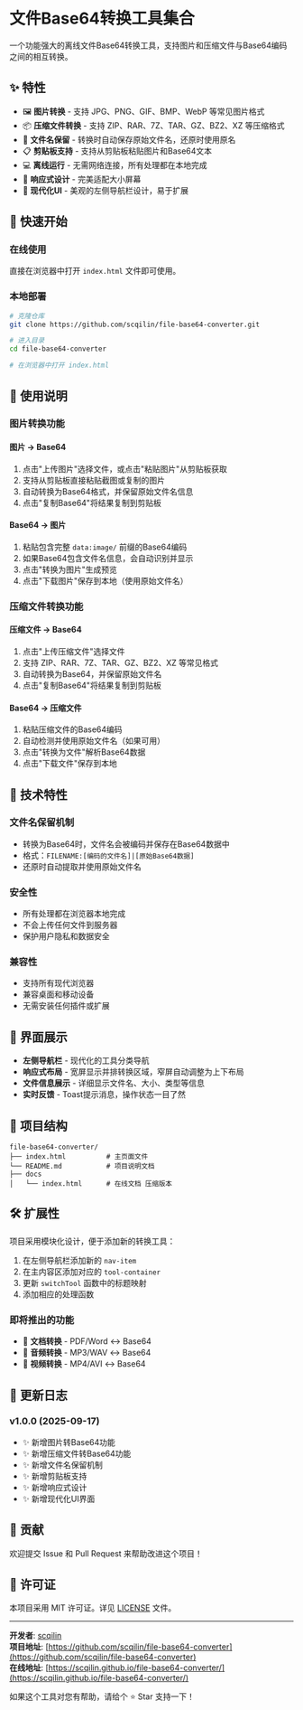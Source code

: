 # 文件Base64转换工具集合

一个功能强大的离线文件Base64转换工具，支持图片和压缩文件与Base64编码之间的相互转换。

## ✨ 特性

- 🖼️ **图片转换** - 支持 JPG、PNG、GIF、BMP、WebP 等常见图片格式
- 📦 **压缩文件转换** - 支持 ZIP、RAR、7Z、TAR、GZ、BZ2、XZ 等压缩格式
- 📄 **文件名保留** - 转换时自动保存原始文件名，还原时使用原名
- 📋 **剪贴板支持** - 支持从剪贴板粘贴图片和Base64文本
- 💻 **离线运行** - 无需网络连接，所有处理都在本地完成
- 📱 **响应式设计** - 完美适配大小屏幕
- 🎨 **现代化UI** - 美观的左侧导航栏设计，易于扩展

## 🚀 快速开始

### 在线使用
直接在浏览器中打开 `index.html` 文件即可使用。

### 本地部署
```bash
# 克隆仓库
git clone https://github.com/scqilin/file-base64-converter.git

# 进入目录
cd file-base64-converter

# 在浏览器中打开 index.html
```

## 📖 使用说明

### 图片转换功能

#### 图片 → Base64
1. 点击"上传图片"选择文件，或点击"粘贴图片"从剪贴板获取
2. 支持从剪贴板直接粘贴截图或复制的图片
3. 自动转换为Base64格式，并保留原始文件名信息
4. 点击"复制Base64"将结果复制到剪贴板

#### Base64 → 图片
1. 粘贴包含完整 `data:image/` 前缀的Base64编码
2. 如果Base64包含文件名信息，会自动识别并显示
3. 点击"转换为图片"生成预览
4. 点击"下载图片"保存到本地（使用原始文件名）

### 压缩文件转换功能

#### 压缩文件 → Base64
1. 点击"上传压缩文件"选择文件
2. 支持 ZIP、RAR、7Z、TAR、GZ、BZ2、XZ 等常见格式
3. 自动转换为Base64，并保留原始文件名
4. 点击"复制Base64"将结果复制到剪贴板

#### Base64 → 压缩文件
1. 粘贴压缩文件的Base64编码
2. 自动检测并使用原始文件名（如果可用）
3. 点击"转换为文件"解析Base64数据
4. 点击"下载文件"保存到本地

## 🔧 技术特性

### 文件名保留机制
- 转换为Base64时，文件名会被编码并保存在Base64数据中
- 格式：`FILENAME:[编码的文件名]|[原始Base64数据]`
- 还原时自动提取并使用原始文件名

### 安全性
- 所有处理都在浏览器本地完成
- 不会上传任何文件到服务器
- 保护用户隐私和数据安全

### 兼容性
- 支持所有现代浏览器
- 兼容桌面和移动设备
- 无需安装任何插件或扩展

## 🎨 界面展示

- **左侧导航栏** - 现代化的工具分类导航
- **响应式布局** - 宽屏显示并排转换区域，窄屏自动调整为上下布局
- **文件信息展示** - 详细显示文件名、大小、类型等信息
- **实时反馈** - Toast提示消息，操作状态一目了然

## 📁 项目结构

```
file-base64-converter/
├── index.html          # 主页面文件
└── README.md           # 项目说明文档
├── docs
│   └── index.html      # 在线文档 压缩版本
```

## 🛠️ 扩展性

项目采用模块化设计，便于添加新的转换工具：

1. 在左侧导航栏添加新的 `nav-item`
2. 在主内容区添加对应的 `tool-container`
3. 更新 `switchTool` 函数中的标题映射
4. 添加相应的处理函数

### 即将推出的功能
- 📄 **文档转换** - PDF/Word ↔ Base64
- 🎵 **音频转换** - MP3/WAV ↔ Base64
- 🎥 **视频转换** - MP4/AVI ↔ Base64

## 📝 更新日志

### v1.0.0 (2025-09-17)
- ✨ 新增图片转Base64功能
- ✨ 新增压缩文件转Base64功能
- ✨ 新增文件名保留机制
- ✨ 新增剪贴板支持
- ✨ 新增响应式设计
- ✨ 新增现代化UI界面

## 🤝 贡献

欢迎提交 Issue 和 Pull Request 来帮助改进这个项目！

## 📄 许可证

本项目采用 MIT 许可证。详见 [LICENSE](LICENSE) 文件。

---

**开发者**: [scqilin](https://github.com/scqilin)  
**项目地址**: [https://github.com/scqilin/file-base64-converter](https://github.com/scqilin/file-base64-converter)  
**在线地址**: [https://scqilin.github.io/file-base64-converter/](https://scqilin.github.io/file-base64-converter/)

如果这个工具对您有帮助，请给个 ⭐ Star 支持一下！